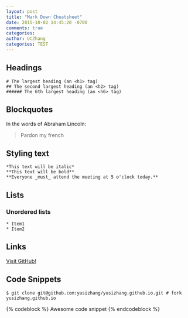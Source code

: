 ```yaml
---
layout: post
title: "Mark Down Cheatsheet"
date: 2015-10-02 14:45:20 -0700
comments: true
categories: 
author: UCZhang
categories: TEST
---
```


## Headings
```
# The largest heading (an <h1> tag)
## The second largest heading (an <h2> tag)
###### The 6th largest heading (an <h6> tag)
```

## Blockquotes
In the words of Abraham Lincoln:

> Pardon my french

## Styling text

```
*This text will be italic*
**This text will be bold**
**Everyone _must_ attend the meeting at 5 o'clock today.**
```

## Lists
### Unordered lists

```
* Item1
* Item2
```

## Links

[Visit GitHub!](http://yusizhang.github.io/)

## Code Snippets 

``` 
$ git clone git@github.com:yusizhang/yusizhang.github.io.git # fork yusizhang.github.io
```

{% codeblock %}
Awesome code snippet
{% endcodeblock %}

<!-- more -->



